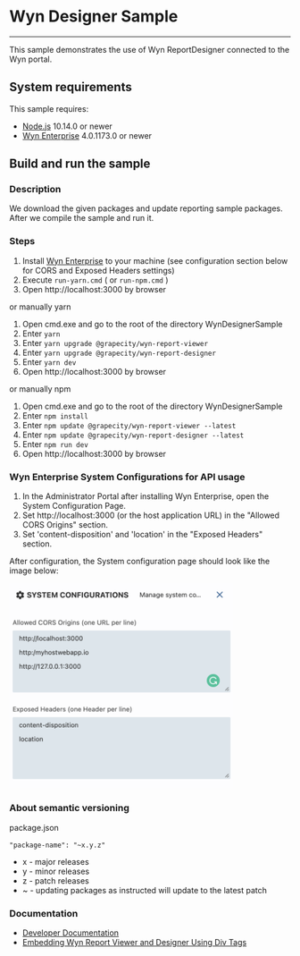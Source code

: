 # Wyn Designer Sample
---
This sample demonstrates the use of Wyn ReportDesigner connected to the Wyn portal.

## System requirements

This sample requires:
 * [Node.js](https://nodejs.org/en/download/) 10.14.0 or newer
 * [Wyn Enterprise](https://wyn.grapecity.com/demos/request/trial) 4.0.1173.0 or newer

## Build and run the sample

### Description

We download the given packages and update reporting sample packages. After we compile the sample and run it.

### Steps

1. Install [Wyn Enterprise](https://wyn.grapecity.com/demos/request/trial) to your  machine (see configuration section below for CORS and Exposed Headers settings)
2. Execute `run-yarn.cmd` ( or `run-npm.cmd` )
3. Open http://localhost:3000 by browser

or manually yarn

1. Open cmd.exe and go to the root of the directory WynDesignerSample
2. Enter `yarn`
3. Enter `yarn upgrade @grapecity/wyn-report-viewer`
4. Enter `yarn upgrade @grapecity/wyn-report-designer`
5. Enter `yarn dev`
6. Open http://localhost:3000 by browser

or manually npm

1. Open cmd.exe and go to the root of the directory WynDesignerSample
2. Enter `npm install`
3. Enter `npm update @grapecity/wyn-report-viewer --latest`
4. Enter `npm update @grapecity/wyn-report-designer --latest`
5. Enter `npm run dev`
6. Open http://localhost:3000 by browser

### Wyn Enterprise System Configurations for API usage
1. In the Administrator Portal after installing Wyn Enterprise, open the System Configuration Page. 
2. Set http://localhost:3000 (or the host application URL) in the "Allowed CORS Origins" section. 
3. Set 'content-disposition' and 'location' in the "Exposed Headers" section. 

After configuration, the System configuration page should look like the image below: 

<img src="/WynEnterprise-SystemConfigPage.png" width="400">

### About semantic versioning

package.json
```
"package-name": "~x.y.z"
```

- x - major releases
- y - minor releases
- z - patch releases
- ~ - updating packages as instructed will update to the latest patch

### Documentation

- [Developer Documentation](https://wyn.grapecity.com/docs/dev-docs/)
- [Embedding Wyn Report Viewer and Designer Using Div Tags](https://wyn.grapecity.com/docs/dev-docs/Embedding-Wyn/Embedding-Designer-Viewer-Using-Div)
